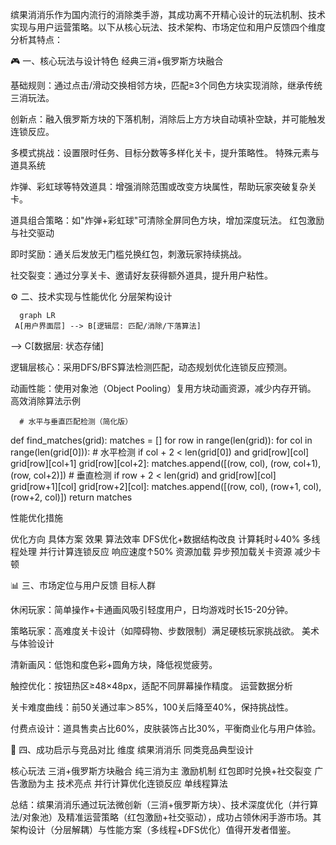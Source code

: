 缤果消消乐作为国内流行的消除类手游，其成功离不开精心设计的玩法机制、技术实现与用户运营策略。以下从核心玩法、技术架构、市场定位和用户反馈四个维度分析其特点：

🎮 一、核心玩法与设计特色
经典三消+俄罗斯方块融合  

基础规则：通过点击/滑动交换相邻方块，匹配≥3个同色方块实现消除，继承传统三消玩法。  

创新点：融入俄罗斯方块的下落机制，消除后上方方块自动填补空缺，并可能触发连锁反应。  

多模式挑战：设置限时任务、目标分数等多样化关卡，提升策略性。
特殊元素与道具系统  

炸弹、彩虹球等特效道具：增强消除范围或改变方块属性，帮助玩家突破复杂关卡。  

道具组合策略：如"炸弹+彩虹球"可清除全屏同色方块，增加深度玩法。
红包激励与社交驱动  

即时奖励：通关后发放无门槛兑换红包，刺激玩家持续挑战。  

社交裂变：通过分享关卡、邀请好友获得额外道具，提升用户粘性。

⚙️ 二、技术实现与性能优化
分层架构设计  

      graph LR
     A[用户界面层] --> B[逻辑层: 匹配/消除/下落算法]
--> C[数据层: 状态存储]

   
逻辑层核心：采用DFS/BFS算法检测匹配，动态规划优化连锁反应预测。  

动画性能：使用对象池（Object Pooling）复用方块动画资源，减少内存开销。
高效消除算法示例  

      # 水平与垂直匹配检测（简化版）
   def find_matches(grid):
       matches = []
       for row in range(len(grid)):
           for col in range(len(grid[0])):
               # 水平检测
               if col + 2 < len(grid[0]) and grid[row][col]  grid[row][col+1]  grid[row][col+2]:
                   matches.append([(row, col), (row, col+1), (row, col+2)])
               # 垂直检测
               if row + 2 < len(grid) and grid[row][col]  grid[row+1][col]  grid[row+2][col]:
                   matches.append([(row, col), (row+1, col), (row+2, col)])
       return matches
   
性能优化措施  

优化方向     具体方案 效果
算法效率 DFS优化+数据结构改良 计算耗时↓40%
多线程处理 并行计算连锁反应 响应速度↑50%
资源加载 异步预加载关卡资源 减少卡顿

📊 三、市场定位与用户反馈
目标人群  

休闲玩家：简单操作+卡通画风吸引轻度用户，日均游戏时长15-20分钟。  

策略玩家：高难度关卡设计（如障碍物、步数限制）满足硬核玩家挑战欲。
美术与体验设计  

清新画风：低饱和度色彩+圆角方块，降低视觉疲劳。  

触控优化：按钮热区≥48×48px，适配不同屏幕操作精度。
运营数据分析  

关卡难度曲线：前50关通过率＞85%，100关后降至40%，保持挑战性。  

付费点设计：道具售卖占比60%，皮肤装饰占比30%，平衡商业化与用户体验。

💎 四、成功启示与竞品对比
维度       缤果消消乐 同类竞品典型设计

核心玩法 三消+俄罗斯方块融合 纯三消为主
激励机制 红包即时兑换+社交裂变 广告激励为主
技术亮点 并行计算优化连锁反应 单线程算法

总结：缤果消消乐通过玩法微创新（三消+俄罗斯方块）、技术深度优化（并行算法/对象池）及精准运营策略（红包激励+社交驱动），成功占领休闲手游市场。其架构设计（分层解耦）与性能方案（多线程+DFS优化）值得开发者借鉴。